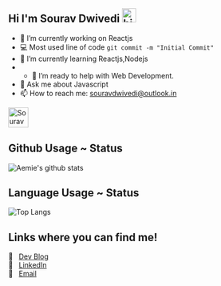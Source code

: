## Hi I'm Sourav Dwivedi <img src="https://user-images.githubusercontent.com/1303154/88677602-1635ba80-d120-11ea-84d8-d263ba5fc3c0.gif" width="28px" alt="hi">

- 🔭 I’m currently working on Reactjs 
- :computer: Most used line of code `git commit -m "Initial Commit"`
- 🌱 I’m currently learning Reactjs,Nodejs
- - 🤔 I’m ready to help with Web Development.
- 💬 Ask me about Javascript 
- 📫 How to reach me: souravdwivedi@outlook.in

<a href="https://dev.to/srvdwivedi">
  <img src="https://d2fltix0v2e0sb.cloudfront.net/dev-badge.svg" alt="Sourav Dwivedi's DEV Profile" height="40" width="40">
</a>


## Github Usage ~ Status 
![Aemie's github stats](https://github-readme-stats.aemiej.vercel.app/api?username=srvdwivedi&show_icons=true&hide_border=true&theme=tokyonight&private=true)   

## Language Usage ~ Status
![Top Langs](https://github-readme-stats.aemiej.vercel.app/api/top-langs/?username=srvdwivedi&layout=compact&theme=tokyonight&show_icons=true&hide_border=true&private=true)

## Links where you can find me! 
:pushpin: &nbsp; [Dev Blog](https://dev.to/srvdwivedi)  
:pushpin: &nbsp; [LinkedIn](https://www.linkedin.com/in/sourav-dwivedi/)  
:pushpin: &nbsp; [Email](mailto:souravdwivedi@outlook.in)  

